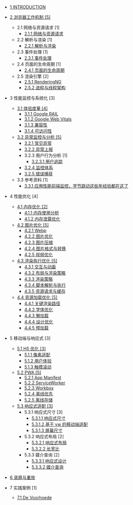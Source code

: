   - [1 INTRODUCTION](/INTRODUCTION.md)
  - [2 浏览器工作机制 [5]](/浏览器工作机制/README.md)
    - 2.1 网络与资源请求 [1]
      - [2.1.1 网络与资源请求](/浏览器工作机制/网络与资源请求/网络与资源请求.md)
    - 2.2 解析与渲染 [1]
      - [2.2.1 解析与渲染](/浏览器工作机制/解析与渲染/解析与渲染.md)
    - 2.3 事件处理 [1]
      - [2.3.1 事件处理](/浏览器工作机制/事件处理/事件处理.md)
    - 2.4 页面的生命周期 [1]
      - [2.4.1 页面的生命周期](/浏览器工作机制/页面的生命周期/页面的生命周期.md)
    - 2.5 渲染引擎 [2]
      - [2.5.1 RenderingNG](/浏览器工作机制/渲染引擎/RenderingNG.md)
      - [2.5.2 进程与线程架构](/浏览器工作机制/渲染引擎/进程与线程架构.md)
  - 3 性能监控与系统化 [3]
    - [3.1 体验度量 [4]](/性能监控与系统化/体验度量/README.md)
      - [3.1.1 Google RAIL](/性能监控与系统化/体验度量/Google%20RAIL.md)
      - [3.1.2 Google Web Vitals](/性能监控与系统化/体验度量/Google%20Web%20Vitals.md)
      - [3.1.3 兼容性](/性能监控与系统化/体验度量/兼容性.md)
      - [3.1.4 可访问性](/性能监控与系统化/体验度量/可访问性.md)
    - [3.2 异常监控与分析 [5]](/性能监控与系统化/异常监控与分析/README.md)
      - [3.2.1 常见异常](/性能监控与系统化/异常监控与分析/常见异常.md)
      - [3.2.2 异常上报](/性能监控与系统化/异常监控与分析/异常上报.md)
      - 3.2.3 用户行为分析 [1]
        - [3.2.3.1 用户追踪](/性能监控与系统化/异常监控与分析/用户行为分析/用户追踪.md)
      - [3.2.4 监控体系](/性能监控与系统化/异常监控与分析/监控体系.md)
      - [3.2.5 错误捕获](/性能监控与系统化/异常监控与分析/错误捕获.md)
    - 3.3 参考资料 [1]
      - [3.3.1 应用性能前端监控，字节跳动这些年经验都在这了](/性能监控与系统化/.more/2021-应用性能前端监控，字节跳动这些年经验都在这了.md)
  - 4 性能优化 [4]
    - [4.1 内存优化 [2]](/性能优化/内存优化/README.md)
      - [4.1.1 内存使用分析](/性能优化/内存优化/内存使用分析.md)
      - [4.1.2 内存泄露优化](/性能优化/内存优化/内存泄露优化.md)
    - [4.2 图片优化 [5]](/性能优化/图片优化/README.md)
      - [4.2.1 Webp](/性能优化/图片优化/Webp.md)
      - [4.2.2 图片优化](/性能优化/图片优化/图片优化.md)
      - [4.2.3 图片压缩](/性能优化/图片优化/图片压缩.md)
      - [4.2.4 图片格式与转换](/性能优化/图片优化/图片格式与转换.md)
      - [4.2.5 视频优化](/性能优化/图片优化/视频优化.md)
    - [4.3 渲染执行优化 [5]](/性能优化/渲染执行优化/README.md)
      - [4.3.1 交互与动画](/性能优化/渲染执行优化/交互与动画.md)
      - [4.3.2 布局与渲染策略](/性能优化/渲染执行优化/布局与渲染策略.md)
      - [4.3.3 渲染策略](/性能优化/渲染执行优化/渲染策略.md)
      - [4.3.4 脚本解析与执行](/性能优化/渲染执行优化/脚本解析与执行.md)
      - [4.3.5 资源请求与缓存](/性能优化/渲染执行优化/资源请求与缓存.md)
    - [4.4 资源加载优化 [5]](/性能优化/资源加载优化/README.md)
      - [4.4.1 关键渲染路径](/性能优化/资源加载优化/关键渲染路径.md)
      - [4.4.2 字体优化](/性能优化/资源加载优化/字体优化.md)
      - [4.4.3 懒加载](/性能优化/资源加载优化/懒加载.md)
      - [4.4.4 设计优化](/性能优化/资源加载优化/设计优化.md)
      - [4.4.5 预加载](/性能优化/资源加载优化/预加载.md)
  - 5 移动端与响应式 [3]
    - [5.1 H5 优化 [3]](/移动端与响应式/H5%20优化/README.md)
      - [5.1.1 像素适配](/移动端与响应式/H5%20优化/像素适配.md)
      - [5.1.2 用户体验](/移动端与响应式/H5%20优化/用户体验.md)
      - [5.1.3 触摸滚动](/移动端与响应式/H5%20优化/触摸滚动.md)
    - [5.2 PWA [5]](/移动端与响应式/PWA/README.md)
      - [5.2.1 App Manifest](/移动端与响应式/PWA/App%20Manifest.md)
      - [5.2.2 ServiceWorker](/移动端与响应式/PWA/ServiceWorker.md)
      - [5.2.3 Workbox](/移动端与响应式/PWA/Workbox.md)
      - [5.2.4 离线优先](/移动端与响应式/PWA/离线优先.md)
      - [5.2.5 离线存储](/移动端与响应式/PWA/离线存储.md)
    - [5.3 响应式适配 [3]](/移动端与响应式/响应式适配/README.md)
      - 5.3.1 响应式尺寸 [3]
        - [5.3.1.1 响应式尺寸](/移动端与响应式/响应式适配/响应式尺寸/响应式尺寸.md)
        - [5.3.1.2 基于 vw 的移动端适配](/移动端与响应式/响应式适配/响应式尺寸/基于%20vw%20的移动端适配.md)
        - [5.3.1.3 屏幕尺寸](/移动端与响应式/响应式适配/响应式尺寸/屏幕尺寸.md)
      - 5.3.2 响应式布局 [2]
        - [5.3.2.1 响应式布局](/移动端与响应式/响应式适配/响应式布局/响应式布局.md)
        - [5.3.2.2 长宽比](/移动端与响应式/响应式适配/响应式布局/长宽比.md)
      - 5.3.3 媒介查询 [2]
        - [5.3.3.1 响应式设计](/移动端与响应式/响应式适配/媒介查询/响应式设计.md)
        - [5.3.3.2 媒介查询](/移动端与响应式/响应式适配/媒介查询/媒介查询.md)
  - [6 录屏与重放](/录屏与重放/README.md)
    
  - 7 实践案例 [1]
    - [7.1 De Voorhoede](/实践案例/De%20Voorhoede.md)